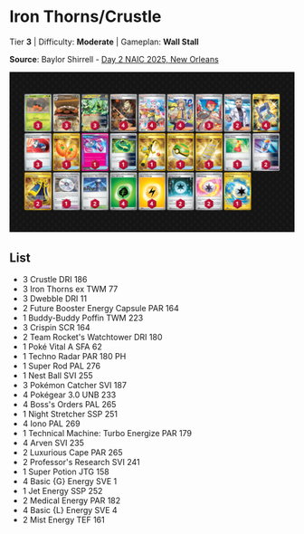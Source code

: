 # Iron Thorns/Crustle

Tier **3** | Difficulty: **Moderate** | Gameplan: **Wall Stall**

**Source**: Baylor Shirrell - [Day 2 NAIC 2025, New Orleans](https://limitlesstcg.com/decks/list/18714)

![decklist](../../!Images/Standard/17SVI-DRI/Iron%20Thorns-Crustle.png)

## List
* 3 Crustle DRI 186
* 3 Iron Thorns ex TWM 77
* 3 Dwebble DRI 11
* 2 Future Booster Energy Capsule PAR 164
* 1 Buddy-Buddy Poffin TWM 223
* 3 Crispin SCR 164
* 2 Team Rocket's Watchtower DRI 180
* 1 Poké Vital A SFA 62
* 1 Techno Radar PAR 180 PH
* 1 Super Rod PAL 276
* 1 Nest Ball SVI 255
* 3 Pokémon Catcher SVI 187
* 4 Pokégear 3.0 UNB 233
* 4 Boss's Orders PAL 265
* 1 Night Stretcher SSP 251
* 4 Iono PAL 269
* 1 Technical Machine: Turbo Energize PAR 179
* 4 Arven SVI 235
* 2 Luxurious Cape PAR 265
* 2 Professor's Research SVI 241
* 1 Super Potion JTG 158
* 4 Basic {G} Energy SVE 1
* 1 Jet Energy SSP 252
* 2 Medical Energy PAR 182
* 4 Basic {L} Energy SVE 4
* 2 Mist Energy TEF 161